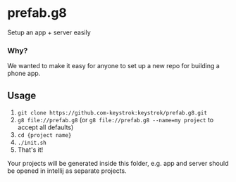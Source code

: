 # prefab.g8
Setup an app + server easily

### Why?

We wanted to make it easy for anyone to set up a new repo for building a phone app.

## Usage
1. `git clone https://github.com-keystrok:keystrok/prefab.g8.git` 
1. `g8 file://prefab.g8` (or `g8 file://prefab.g8 --name=my project` to accept all defaults)
1. `cd {project name}`
1. `./init.sh`
1. That's it!

Your projects will be generated inside this folder, e.g. app and server should be opened in intellij as separate projects.

